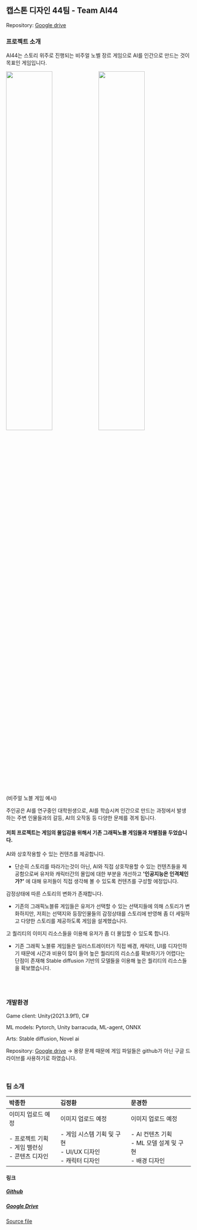 ## 캡스톤 디자인 44팀 - Team AI44
Repository: [Google drive](https://drive.google.com/drive/folders/1JFq7aJPQ9kyBiYMT8CoLZcOoXJF-qCuG?usp=sharing)

### 프로젝트 소개 

AI44는 스토리 위주로 진행되는 비주얼 노벨 장르 게임으로 AI를 인간으로 만드는 것이 목표인 게임입니다.

<img src="https://drive.google.com/uc?export=download&id=1pUe6l3f2ghpPaVBXtRmked6iz266_kck" width=50%><img src="https://drive.google.com/uc?export=download&id=1RAQw34bYvka-uD5lQ94vjKU_Tf64SkVv" width=50%>

(비주얼 노블 게임 예시)



주인공은 AI를 연구중인 대학원생으로, AI를 학습시켜 인간으로 만드는 과정에서 발생하는 주변 인물들과의 갈등, AI의 오작동 등 다양한 문제를 겪게 됩니다.

#### 저희 프로젝트는 게임의 몰입감을 위해서 기존 그래픽노블 게임들과 차별점을 두었습니다.

AI와 상호작용할 수 있는 컨텐츠를 제공합니다.

- 단순히 스토리를 따라가는것이 아닌, AI와 직접 상호작용할 수 있는 컨텐츠들을 제공함으로써 유저와 캐릭터간의 몰입에 대한 부분을 개선하고 **'인공지능은 인격체인가?'** 에 대해 유저들이 직접 생각해 볼 수 있도록 컨텐츠를 구성할 에정입니다.

감정상태에 따른 스토리의 변화가 존재합니다.

- 기존의 그래픽노블류 게임들은 유저가 선택할 수 있는 선택지들에 의해 스토리가 변화하지만, 저희는 선택지와 등장인물들의 감정상태를 스토리에 반영해 좀 더 세밀하고 다양한 스토리를 제공하도록 게임을 설계했습니다.

고 퀄리티의 이미지 리소스들을 이용해 유저가 좀 더 몰입할 수 있도록 합니다.

- 기존 그래픽 노블류 게임들은 일러스트레이터가 직접 배경, 캐릭터, UI를 디자인하기 때문에 시간과 비용이 많이 들어 높은 퀄리티의 리소스를 확보하기가 어렵다는 단점이 존재해 Stable diffusion 기반의 모델들을 이용해 높은 퀄리티의 리소스들을 확보했습니다.



<br /><br />

### 개발환경

Game client: Unity(2021.3.9f1), C# <br />

ML models: Pytorch, Unity barracuda, ML-agent, ONNX<br />

Arts: Stable diffusion, Novel ai <br />

Repository: [Google drive](https://drive.google.com/drive/folders/1JFq7aJPQ9kyBiYMT8CoLZcOoXJF-qCuG?usp=sharing) -> 용량 문제 때문에 게임 파일들은 github가 아닌 구글 드라이브를 사용하기로 하였습니다.

<br />


### 팀 소개

| 박종한                                                  | 김정환                                                       | 문경한                                                       |
| :------------------------------------------------------ | :----------------------------------------------------------- | :----------------------------------------------------------- |
| 이미지 업로드 예정                                      | 이미지 업로드 예정                                           | 이미지 업로드 예정                                           |
| - 프로젝트 기획<br />- 게임 밸런싱<br />- 콘텐츠 디자인 | - 게임 시스템 기획 및 구현<br />- UI/UX 디자인<br />- 캐릭터 디자인 | - AI 컨텐츠 기획<br />- ML 모델 설계 및 구현<br />- 배경 디자인 |

#### 링크

##### [Github](https://github.com/kookmin-sw/capstone-2023-44)

##### [Google Drive](https://drive.google.com/drive/folders/1JFq7aJPQ9kyBiYMT8CoLZcOoXJF-qCuG?usp=sharing)

[Source file](https://drive.google.com/file/d/1NPS64jNsyXQYIj-LSsapJQsTjlR_U3vc/view?usp=sharing)

